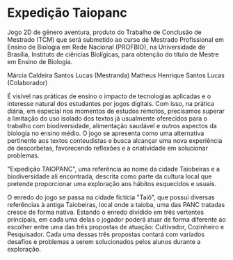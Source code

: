 # Expedição Taiopanc

Jogo 2D de gênero aventura, produto do Trabalho de Conclusão de Mestrado (TCM) que será submetido ao curso de Mestrado Profissional em Ensino de Biologia em Rede Nacional (PROFBIO), na Universidade de Brasília, Instituto de ciências Biolígicas, para obtenção do título de Mestre em Ensino  de Biologia.

Márcia Caldeira Santos Lucas (Mestranda)
Matheus Henrique Santos Lucas (Colaborador)

É visível nas práticas de ensino o impacto de tecnologias aplicadas e o interesse natural dos estudantes por jogos digitais. Com isso, na prática diária, em especial nos momentos de estudos remotos, precisamos superar a limitação do uso isolado dos textos já usualmente oferecidos para o trabalho com biodiversidade, alimentação saudável e outros aspectos da biologia no ensino médio. O jogo se apresenta como uma alternativa pertinente aos textos conteudistas e busca alcançar uma nova experiência de descorbetas, favorecendo reflexões e a criatividade em solucionar problemas.

"Expedição TAIOPANC", uma referência ao nome da cidade Taiobeiras e a biodiversidade ali encontrada, descrita como parte da cultura local que pretende proporcionar uma exploração aos hábitos esquecidos e usuais.

O enredo do jogo se passa na cidade fictícia "Taiô", que possui diversas referências à antiga Taiobeiras, local onde a taioba, uma das PANC tratadas cresce de forma nativa. Estando o enredo dividido em três vertentes principais, em cada uma delas o jogador poderá atuar de forma diferente ao escolher entre uma das três propostas de atuação: Cultivador, Cozinheiro e Pesquisador. Cada uma dessas três propostas contará com variados desafios e problemas a serem solucionados pelos alunos durante a exploração.
